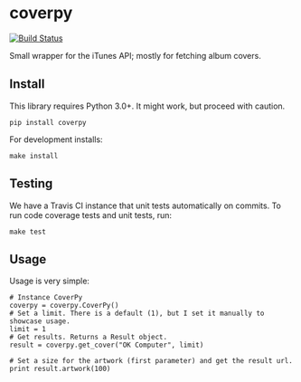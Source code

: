 # coverpy
[![Build Status](https://travis-ci.org/fallenshell/coverpy.svg?branch=master)](https://travis-ci.org/fallenshell/coverpy)

Small wrapper for the iTunes API; mostly for fetching album covers. 

## Install
This library requires Python 3.0+. It might work, but proceed with caution.

`pip install coverpy`

For development installs:

`make install`

## Testing
We have a Travis CI instance that unit tests automatically on commits. To run code coverage tests and unit tests, run:

`make test`

## Usage
Usage is very simple:
  
    # Instance CoverPy
    coverpy = coverpy.CoverPy()
    # Set a limit. There is a default (1), but I set it manually to showcase usage.
    limit = 1
    # Get results. Returns a Result object.
    result = coverpy.get_cover("OK Computer", limit)
    
    # Set a size for the artwork (first parameter) and get the result url.
    print result.artwork(100)
